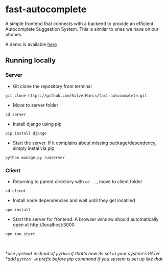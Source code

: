 # fast-autocomplete

A simple frontend that connects with a backend to provide an efficient Autocomplete Suggestion System.
This is similar to ones we have on our phones.

A demo is available [here](https://fast-autocomplete.vercel.app)

## Running locally

### Server

- Git clone the repository from terminal <br>
````
git clone https://github.com/SilverMarcs/fast-autocomplete.git
````

- Move to server folder <br>

````
cd server
````

- Install django using pip <br>

````
pip install django
````

- Start the server. If it complains about missing package/dependency, simply instal via pip <br>

````
python manage.py runserver
````


### Client

- Returning to parent directory with ```cd ..```, move to client folder <br>
  
````
cd client
````

- Install node dependencies and wait until they get insatlled <br>
  
````
npm install
````

- Start the server for frontend. A browser window should automatically open at http://localhost:3000 <br>
  
````
npm run start
````
<br>

**use ```python3``` instead of ```python``` if that's how its set in your system's PATH*<br>
**add ```python -m``` prefix before pip command if you system is set up like that*

